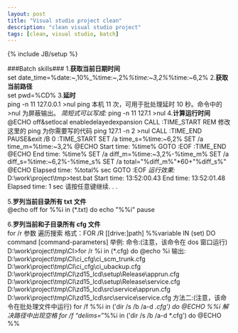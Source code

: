 ```yaml
---
layout: post
title: "Visual studio project clean"
description: "clean visual studio project"
tags: [clean, visual studio, batch]
---
```

{% include JB/setup %}

###Batch skills###
1.__获取当前日期时间__  
	set date_time=%date:~,10%_%time:~,2%_%time:~3,2%_%time:~6,2%
2.__获取当前路径__  
	set pwd=%CD%
3.__延时__  
	ping -n 11 127.0.0.1 >nul
	ping 本机 11 次，可用于批处理延时 10 秒。命令中的>nul 为屏蔽输出。
	_简短式可以写成:_
	ping -n 11 127.1 >nul
4.__计算运行时间__  
	@ECHO off&setlocal enabledelayedexpansion
	CALL :TIME_START
	REM 修改这里的 ping 为你需要写的代码
	ping 127.1 -n 2 >nul
	CALL :TIME_END
	PAUSE&exit /B 0
	:TIME_START
	SET /a time_s=%time:~6,2%
	SET /a time_m=%time:~3,2%
	@ECHO Start  time: %time%
	GOTO :EOF
	:TIME_END
	@ECHO End  time: %time%
	SET /a diff_m=%time:~3,2%-%time_m%
	SET /a diff_s=%time:~6,2%-%time_s%
	SET /a total="%diff_m%"*60+"%diff_s%"
	@ECHO Elapsed time: %total% sec
	GOTO :EOF
_运行效果:_  
	D:\work\project\tmp>test.bat
	Start  time: 13:52:00.43
	End  time: 13:52:01.48
	Elapsed time: 1 sec
	请按任意键继续. . .

5.__罗列当前目录所有 txt 文件__  
	@echo off
	for %%i in (*.txt) do echo "%%i"
	pause

6.__罗列当前和子目录所有 cfg 文件__  
	for /r 参数 遍历搜索
	格式：FOR /R [[drive:]path] %%variable IN (set) DO command [command-parameters]
	举例:
	命令:(注意，该命令在 dos 窗口运行)
		D:\work\project\tmp\CI>for /r %i in (*.cfg) do @echo %i
	输出:
		D:\work\project\tmp\CI\ci_cfg\ci_scm_trunk.cfg
		D:\work\project\tmp\CI\ci_cfg\ci_ubackup.cfg
		D:\work\project\tmp\CI\zd15_lcd\setup\Release\apprun.cfg
		D:\work\project\tmp\CI\zd15_lcd\setup\Release\service.cfg
		D:\work\project\tmp\CI\zd15_lcd\src\service\apprun.cfg
		D:\work\project\tmp\CI\zd15_lcd\src\service\service.cfg
	方法二:(注意，该命令在批处理文件中运行)
	for /f %%i in ('dir /s /b /a-d *.cfg') do @ECHO %%i
	解决路径中出现空格
	for /f “delims=*”%%i in ('dir /s /b /a-d *.cfg') do @ECHO %%


